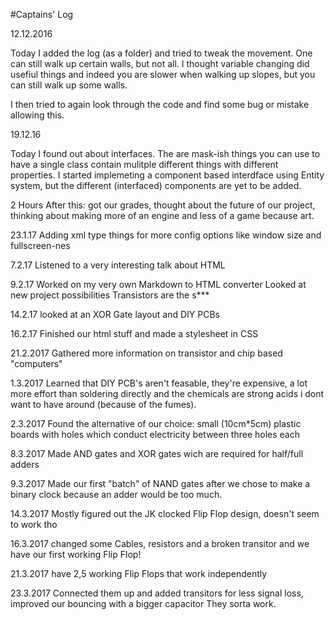 #Captains' Log

12.12.2016

Today I added the log (as a folder) and tried to tweak the movement.
One can still walk up certain walls, but not all. 
I thought variable changing did usefiul things and indeed you are slower when walking up slopes, 
but you can still walk up some walls.

I then tried to again look through the code and find some bug or mistake allowing this. 

19.12.16

Today I found out about interfaces. The are mask-ish things you can use to have a single class contain mulitple different things with different properties.
I started implemeting a component based interdface using Entity system, but the different (interfaced) components are yet to be added.

2 Hours After this: got our grades, thought about the future of our project, thinking about making more of an engine and less of a game because art.

23.1.17
Adding xml type things for more config options like window size and fullscreen-nes

7.2.17 
Listened to a very interesting talk about HTML

9.2.17
Worked on my very own Markdown to HTML converter
Looked at new project possibilities
	Transistors are the s***

14.2.17
looked at an XOR Gate layout and DIY PCBs

16.2.17
Finished our html stuff and made a stylesheet in CSS

21.2.2017
Gathered more information on transistor and chip based "computers" 

1.3.2017
Learned that DIY PCB's aren't feasable, they're expensive, a lot more effort than soldering directly and the chemicals are strong acids i dont want to have around (because of the fumes).

2.3.2017
Found the alternative of our choice: small (10cm*5cm) plastic boards with holes which conduct electricity between three holes each

8.3.2017
Made AND gates and XOR gates wich are required for half/full adders

9.3.2017
Made our first "batch" of NAND gates after we chose to make a binary clock because an adder would be too much.

14.3.2017
Mostly figured out the JK clocked Flip Flop design, doesn't seem to work tho 

16.3.2017
changed some Cables, resistors and a broken transitor and we have our first working Flip Flop!

21.3.2017
have 2,5 working Flip Flops that work independently

23.3.2017
Connected them up and added transitors for less signal loss, improved our bouncing with a bigger capacitor
They sorta work.